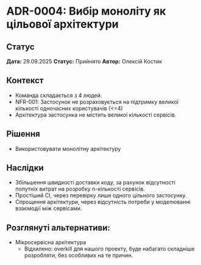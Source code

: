# ADR-0004: Вибір моноліту як цільової архітектури

## Статус

**Дата:** 29.09.2025
**Статус:** Прийнято
**Автор:** Олексій Костик

## Контекст

- Команда складається з 4 людей.
- NFR-001: Застосунок не розраховується на підтримку великої кількості одночасних користувачів (<=4)
- Архітектура застосунка не містить великої кількості сервісів.

## Рішення

- Використовувати монолітну архітектуру

## Наслідки

- Збільшення швидкості доставки коду, за рахунок відсутності попутніх витрат на розробку n-кількості сервісів.
- Простіший CI, через перевірку лише одного цільного застосунку.
- Спрощення архітектури, через відсутність потреби у моделюванні взаємодії між сервісами.

## Розглянуті альтернативи:

- Мікросервісна архітектура
  - Відхилено: overkill для нашого проекту, буде набагато складніше розробляти, без особливих на те причин.
